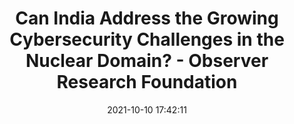 ---
"title": "Can India Address the Growing Cybersecurity Challenges in the Nuclear Domain? - Observer Research Foundation"
"date": "2021-10-10 17:42:11"
"feed_name": "GOOGLENEWSINDUSTRIAL"
"feed_website": "https://news.google.com/search?q=industrial%2Bincident&hl=en-US&gl=US&ceid=US:en"
"feed_rss": "https://news.google.com/rss/search?q=industrial%2Bincident&hl=en-US&gl=US&ceid=US:en"
"link": "https://www.orfonline.org/research/can-india-address-the-growing-cybersecurity-challenges-in-the-nuclear-domain/"
"source": "{'href': 'https://www.orfonline.org', 'title': 'Observer Research Foundation'}"
"file": "_posts/2021-1-1-7e6791df7ce5f20ae1ef17e9e004e070f23694a0.md"
"accident": "0"
"drilling": "0"
"dead": "0"
"injured": "0"
"arrested": "0"
"place": "unknown place"
"where": "unknown site"
"causes": "unknown"
"place_uri": "unknown place"
---
